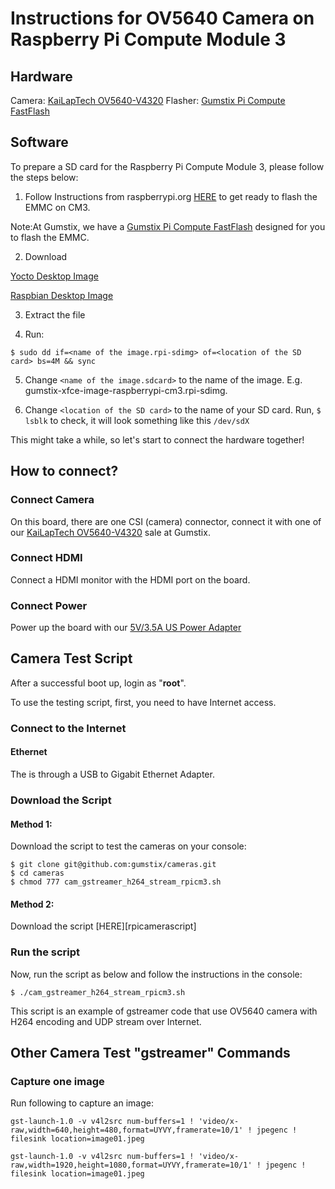 # Instructions for OV5640 Camera on Raspberry Pi Compute Module 3

## Hardware
Camera: [KaiLapTech OV5640-V4320]
Flasher: [Gumstix Pi Compute FastFlash]
## Software
To prepare a SD card for the Raspberry Pi Compute Module 3, please follow the steps below:

1. Follow Instructions from raspberrypi.org [HERE][Instructions] to get ready to flash the EMMC on CM3.

Note:At Gumstix, we have a [Gumstix Pi Compute FastFlash] designed for you to flash the EMMC.

2. Download 

[Yocto Desktop Image][YoctoDesktopimage]

[Raspbian Desktop Image][RaspbianDesktopimage]

3. Extract the file 

4. Run:
```
$ sudo dd if=<name of the image.rpi-sdimg> of=<location of the SD card> bs=4M && sync
```
5. Change `<name of the image.sdcard>` to the name of the image. E.g. gumstix-xfce-image-raspberrypi-cm3.rpi-sdimg.

6. Change `<location of the SD card>` to the name of your SD card. Run, `$ lsblk` to check, it will look something like this `/dev/sdX`

This might take a while, so let's start to connect the hardware together!
## How to connect?

### Connect Camera

On this board, there are one CSI (camera) connector, connect it with one of our [KaiLapTech OV5640-V4320] sale at Gumstix.

### Connect HDMI

Connect a HDMI monitor with the HDMI port on the board.

### Connect Power
Power up the board with our [5V/3.5A US Power Adapter]

## Camera Test Script
After a successful boot up, login as "**root**".

To use the testing script, first, you need to have Internet access.
### Connect to the Internet
#### Ethernet
The  is through a USB to Gigabit Ethernet Adapter. 

### Download the Script
#### Method 1: 
Download the script to test the cameras on your console:
```
$ git clone git@github.com:gumstix/cameras.git
$ cd cameras
$ chmod 777 cam_gstreamer_h264_stream_rpicm3.sh
```
#### Method 2:
Download the script [HERE][rpicamerascript]

### Run the script
Now, run the script as below and follow the instructions in the console:
```
$ ./cam_gstreamer_h264_stream_rpicm3.sh
```
This script is an example of gstreamer code that use OV5640 camera with H264 encoding and UDP stream over Internet.

## Other Camera Test "gstreamer" Commands
### Capture one image

Run following to capture an image:
```
gst-launch-1.0 -v v4l2src num-buffers=1 ! 'video/x-raw,width=640,height=480,format=UYVY,framerate=10/1' ! jpegenc ! filesink location=image01.jpeg

gst-launch-1.0 -v v4l2src num-buffers=1 ! 'video/x-raw,width=1920,height=1080,format=UYVY,framerate=10/1' ! jpegenc ! filesink location=image01.jpeg
```

[YoctoDesktopimage]:https://gumstix-yocto.s3.amazonaws.com/2018-04-21/raspberrypi-cm3/rocko/gumstix-xfce-image-raspberrypi-cm3.rpi-sdimg.xz
[RaspbianDesktopimage]:https://gumstix-raspbian.s3.amazonaws.com/2018-04-24/raspberrypi-cm3/rpi-4.14.y/2018-04-18-raspbian-stretch.img.xz
[KaiLapTech OV5640-V4320]:https://store.gumstix.com/cameras-displays-gps/cameras/klt-ov5640.html
[Geppetto]:https://geppetto.gumstix.com
[OV5640 CSI-2 Test Board]:https://geppetto.gumstix.com/#!/design/2077
[5V/3.5A US Power Adapter]:https://store.gumstix.com/accessories/wall-adapters/5v35a-us-power-adapter.html
[Gumstix Pi Compute FastFlash]:https://store.gumstix.com/raspberry-pi-cm-fast-flash.html
[Instructions]:https://www.raspberrypi.org/documentation/hardware/computemodule/cm-emmc-flashing.md

